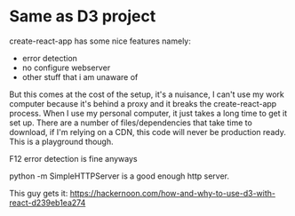 # Same as D3 project

create-react-app has some nice features namely:
 * error detection
 * no configure webserver
 * other stuff that i am unaware of

But this comes at the cost of the setup, it's a nuisance, I can't use my work computer because it's behind a proxy and it breaks the create-react-app process. When I use my personal computer, it just takes a long time to get it set up. There are a number of files/dependencies that take time to download, if I'm relying on a CDN, this code will never be production ready. This is a playground though.

F12 error detection is fine anyways

python -m SimpleHTTPServer is a good enough http server.

This guy gets it:
https://hackernoon.com/how-and-why-to-use-d3-with-react-d239eb1ea274
